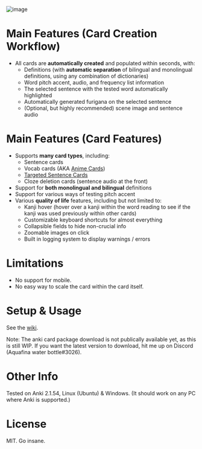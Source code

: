 
<!--
TODO gif showing the main features of the card type
-->


![image](https://user-images.githubusercontent.com/17107540/184517988-cc2b36df-b09b-4f57-9866-e3ce7393d6a4.png)



# Main Features (Card Creation Workflow)
* All cards are **automatically created** and populated within seconds, with:
   * Definitions (with **automatic separation** of bilingual and monolingual definitions, using any combination of dictionaries)
   * Word pitch accent, audio, and frequency list information
   * The selected sentence with the tested word automatically highlighted
   * Automatically generated furigana on the selected sentence
   * (Optional, but highly recommended) scene image and sentence audio

# Main Features (Card Features)
* Supports **many card types**, including:
   * Sentence cards
   * Vocab cards (AKA [Anime Cards](https://animecards.site/ankicards/#anime-cardsword-context-cards))
   * [Targeted Sentence Cards](https://tatsumoto.neocities.org/blog/discussing-various-card-templates.html#targeted-sentence-cards-or-mpvacious-cards)
   * Cloze deletion cards (sentence audio at the front)
* Support for **both monolingual and bilingual** definitions
* Support for various ways of testing pitch accent
* Various **quality of life** features, including but not limited to:
    * Kanji hover (hover over a kanji within the word reading to see if the kanji was used previously within other cards)
    * Customizable keyboard shortcuts for almost everything
    * Collapsible fields to hide non-crucial info
    * Zoomable images on click
    * Built in logging system to display warnings / errors

# Limitations
* No support for mobile. <!--(Currently working on basic Ankidroid support!)-->
* No easy way to scale the card within the card itself.

# Setup & Usage
See the [wiki](https://github.com/Aquafina-water-bottle/jp-mining-note/wiki).

Note: The anki card package download is not publically available yet, as this is still WIP.
If you want the latest version to download, hit me up on Discord (Aquafina water bottle#3026).

# Other Info
Tested on Anki 2.1.54, Linux (Ubuntu) & Windows.
(It should work on any PC where Anki is supported.)

# License
MIT. Go insane.


